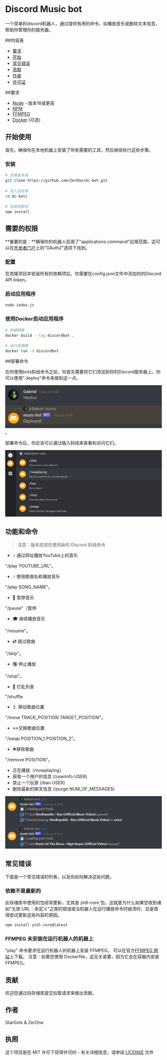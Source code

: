 <!-- # Discord Music bot

A simple discord bot that helps you manage your server by providing useful commands like playing music or deleting text messages.

You can find the tutorial about building a discord music bot [here](https://zerone.org/blog/dicord-music-bot). 

## Table of content

* [Requirements](#requirements)
* [Getting started](#getting-started)
* [Common errors](#common-errors)
* [Contributing](#contributing)
* [Author](#author)
* [License](#license)

## Requirements

- [Node](https://nodejs.org/en/) - Version 16 or higher
- [NPM](https://www.npmjs.com/)
- [FFMPEG](https://www.ffmpeg.org/)
- [Docker](https://www.docker.com/) (optional)

## Getting started

First, make sure you have all the required tools installed on your local machine then continue with these steps.

### Installation

```bash
# Clone the repository
git clone https://github.com/ZerOne/discord-bot.git

# Enter into the directory
cd discord-bot/

# Install the dependencies
npm install
```

## Required permissions

**Important:** Make sure that your bot has the "applications.commands" application scope enabled, which can be found under the "OAuth2" tap on the [developer portal](https://discord.com/developers/applications/)

### Configuration

After cloning the project and installing all dependencies, you need to add your Discord API token in the config.json file.

### Starting the application

```bash
node index.js
```

### Starting the application using Docker

```bash
# Build the image
docker build --tag discordbot .

# Run the image
docker run -d discordbot
```

## Deploying commands

Before you can use the bots slash command you first need to add them to your Discord server. You can use the "!deploy" command to do so.

<img src="./assets/deploy-commands.png">

After deploying the commands you should be able to see and access them by typing a slash:

<img src="./assets/commands.png">

## Features & Commands

> Note: The repository now uses the new Discord slash commands

* 🎶 Play music from YouTube via url

"/play YOUTUBE_URL"

* 🎶 Play music from using song name

"/play SONG_NAME"

* 📃 Pause music

"/pause"

* 🎓 Resume music

"/resume"

* 💿 Skip song

"/skip"

* 🔇 Stop music

"/stop"

* 🔀 Shuffle Queue

"/shuffle"

* ↕ Move song position

"/move TRACK_POSITION TARGET_POSITION"

* ↔️ Swap song positions

"/swap POSITION_1 POSITION_2"

* ⏏️ Remove song

"/remove POSITION"

* Now Playing (/nowplaying)
* Get information about a user (/userinfo USER)
* Ban a player (/ban USER)
* Delete the latest chat messages (/purge NUM_OF_MESSAGES)

<img src="./assets/playing_song.png">

## Common errors

Here is a list of common errors and how you can fix them.

### Dependencies aren't up to date

The packages used in this repository get updated often, especially the ytdl-core package. That is why it is always worth a try updating those if you get an error like "invalid URL: undefined" or when the bot crashes when running the play command.

"""bash
npm install ytdl-core@latest
"""

### FFMPEG is not installed on the machine running the bot

The "play" command requires FFMPEG to be installed on the machine that is running the bot. You can download it on the official [FFMPEG website](https://www.ffmpeg.org/). Note: This isn't relevant if you use the Dockerfile because it will install FFMPEG inside of the container.

## Contributing

You are welcome to contribute by submitting a Pull Request to the repository.

## Author

[ZerOne](https://zerone.org/)

## Support me

<a href="https://www.buymeacoffee.com/zerone" target="_blank"><img src="https://www.buymeacoffee.com/assets/img/custom_images/orange_img.png" alt="Buy Me A Coffee" style="height: 41px !important;width: 174px !important;box-shadow: 0px 3px 2px 0px rgba(190, 190, 190, 0.5) !important;-webkit-box-shadow: 0px 3px 2px 0px rgba(190, 190, 190, 0.5) !important;" ></a>

## License

This project is licensed under the MIT License - see the [LICENSE.md](LICENSE) file for details -->

# Discord Music bot

一个简单的discord机器人，通过提供有用的命令，如播放音乐或删除文本信息，帮助你管理你的服务器。

##内容表

* [要求](#requirements)
* [开始](#开始-开始)
* [常见错误](#common-errors)
* [贡献](#contributing)
* [作者](#author)
* [许可证](#license)

##要求

- [Node](https://nodejs.org/en/) - 版本16或更高
- [NPM](https://www.npmjs.com/)
- [FFMPEG](https://www.ffmpeg.org/)
- [Docker](https://www.docker.com/) (可选)

## 开始使用

首先，确保你在本地机器上安装了所有需要的工具，然后继续执行这些步骤。

### 安装

```bash
# 克隆版本库
git clone https://github.com/ZerOne/dc-bot.git

# 进入该目录
cd dc-bot/

# 安装依赖项
npm install
```

## 需要的权限

**重要的是：**确保你的机器人启用了"applications.command"应用范围，这可以在[开发者门户](https://discord.com/developers/applications/)上的"OAuth2"选项下找到。

### 配置

在克隆项目并安装所有的依赖项后，你需要在config.json文件中添加你的Discord API token。

### 启动应用程序

```bash
node index.js
```

### 使用Docker启动应用程序

```bash
# 构建镜像
docker build --tag discordbot .

# 运行该镜像
docker run -d discordbot
```

##部署命令

在你使用bots斜线命令之前，你首先需要将它们添加到你的Discord服务器上。你可以使用".deploy"命令来做到这一点。

<img src="./assets/deploy-commands.png">。

部署命令后，你应该可以通过输入斜线来查看和访问它们。

<img src="./assets/commands.png">

## 功能和命令

> 注意：版本库现在使用新的 Discord 斜线命令

* 🎶 通过网址播放YouTube上的音乐

"/play YOUTUBE_URL"。

* 🎶 使用歌曲名称播放音乐

"/play SONG_NAME"。

* 📃 暂停音乐

"/pause"（暂停

* 🎓 继续播放音乐

"/resume"。

* 💿 跳过歌曲

"/skip"。

* 🔇 停止播放

"/stop"。

* 🔀 打乱列表

"/shuffle

* ⒉ 移动歌曲位置

"/move TRACK_POSITION TARGET_POSITION"。

* ↔️交换歌曲位置

"/swap POSITION_1 POSITION_2"。

* ⏏️移除歌曲

"/remove POSITION"。

* 正在播放（/nowplaying）
* 获取一个用户的信息 (/userinfo USER)
* 禁止一个玩家 (/ban USER)
* 删除最新的聊天信息 (/purge NUM_OF_MESSAGES)

<img src="./assets/playing_song.png">

## 常见错误

下面是一个常见错误的列表，以及你如何解决这些问题。

### 依赖不是最新的

此存储库中使用的包经常更新，尤其是 ytdl-core 包。这就是为什么如果您收到诸如"无效 URL：未定义"之类的错误或当机器人在运行播放命令时崩溃时，总是值得尝试更新这些内容的原因。

```bash
npm install ytdl-core@latest
```

### FFMPEG 未安装在运行机器人的机器上

"play" 命令要求在运行机器人的机器上安装 FFMPEG。 可以在官方[FFMPEG 网站](https://www.ffmpeg.org/)上下载。 注意：如果您使用 Dockerfile，这无关紧要，因为它会在容器内安装 FFMPEG。

## 贡献

欢迎您通过向存储库提交拉取请求来做出贡献。

## 作者

StarGolx & ZerOne

## 执照

这个项目是在 MIT 许可下获得许可的 - 有关详细信息，请参阅 [LICENSE](LICENSE) 文件
